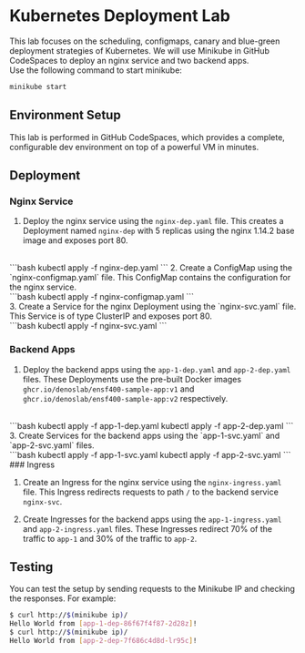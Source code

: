# Kubernetes Deployment Lab

This lab focuses on the scheduling, configmaps, canary and blue-green deployment strategies of Kubernetes. We will use Minikube in GitHub CodeSpaces to deploy an nginx service and two backend apps.
<br>
Use the following command to start minikube:
```bash
minikube start
```

## Environment Setup

This lab is performed in GitHub CodeSpaces, which provides a complete, configurable dev environment on top of a powerful VM in minutes. 

## Deployment

### Nginx Service

1. Deploy the nginx service using the `nginx-dep.yaml` file. This creates a Deployment named `nginx-dep` with 5 replicas using the nginx 1.14.2 base image and exposes port 80.
<br>
```bash
kubectl apply -f nginx-dep.yaml
```
2. Create a ConfigMap using the `nginx-configmap.yaml` file. This ConfigMap contains the configuration for the nginx service.
<br>
```bash
kubectl apply -f nginx-configmap.yaml
```
<br>
3. Create a Service for the nginx Deployment using the `nginx-svc.yaml` file. This Service is of type ClusterIP and exposes port 80.
<br>
```bash
kubectl apply -f nginx-svc.yaml
```

### Backend Apps

1. Deploy the backend apps using the `app-1-dep.yaml` and `app-2-dep.yaml` files. These Deployments use the pre-built Docker images `ghcr.io/denoslab/ensf400-sample-app:v1` and `ghcr.io/denoslab/ensf400-sample-app:v2` respectively.
<br>
```bash
kubectl apply -f app-1-dep.yaml
kubectl apply -f app-2-dep.yaml
```
<br>
3. Create Services for the backend apps using the `app-1-svc.yaml` and `app-2-svc.yaml` files.
<br>
```bash
kubectl apply -f app-1-svc.yaml
kubectl apply -f app-2-svc.yaml
```
<br>
### Ingress

1. Create an Ingress for the nginx service using the `nginx-ingress.yaml` file. This Ingress redirects requests to path `/` to the backend service `nginx-svc`.

2. Create Ingresses for the backend apps using the `app-1-ingress.yaml` and `app-2-ingress.yaml` files. These Ingresses redirect 70% of the traffic to `app-1` and 30% of the traffic to `app-2`.

## Testing

You can test the setup by sending requests to the Minikube IP and checking the responses. For example:

```bash
$ curl http://$(minikube ip)/
Hello World from [app-1-dep-86f67f4f87-2d28z]!
$ curl http://$(minikube ip)/
Hello World from [app-2-dep-7f686c4d8d-lr95c]!
